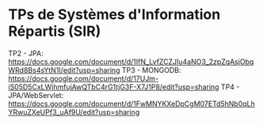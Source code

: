 # TPs de Systèmes d'Information Répartis (SIR)

TP2 - JPA: https://docs.google.com/document/d/1IfN_LvfZCZJIu4aNO3_2zpZqAsjObqWRd8Bs4sYtN1I/edit?usp=sharing
TP3 - MONGODB: https://docs.google.com/document/d/17UJm-iS05D5CxLWjhmfujAwQTbC4rG1tjG3F-X7J1P8/edit?usp=sharing
TP4 - JPA/WebServlet: https://docs.google.com/document/d/1FwMNYKXeDpCgM07ETd5hNb0qLhYRwuZXeUPf3_uAf9U/edit?usp=sharing
